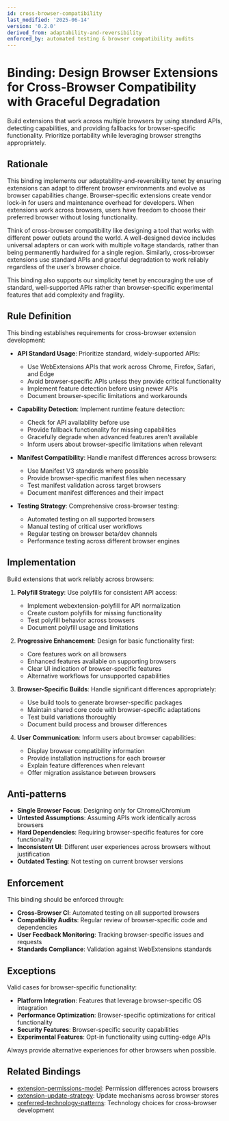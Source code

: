 ```yaml
---
id: cross-browser-compatibility
last_modified: '2025-06-14'
version: '0.2.0'
derived_from: adaptability-and-reversibility
enforced_by: automated testing & browser compatibility audits
---
```

# Binding: Design Browser Extensions for Cross-Browser Compatibility with Graceful Degradation

Build extensions that work across multiple browsers by using standard APIs, detecting capabilities, and providing fallbacks for browser-specific functionality. Prioritize portability while leveraging browser strengths appropriately.

## Rationale

This binding implements our adaptability-and-reversibility tenet by ensuring extensions can adapt to different browser environments and evolve as browser capabilities change. Browser-specific extensions create vendor lock-in for users and maintenance overhead for developers. When extensions work across browsers, users have freedom to choose their preferred browser without losing functionality.

Think of cross-browser compatibility like designing a tool that works with different power outlets around the world. A well-designed device includes universal adapters or can work with multiple voltage standards, rather than being permanently hardwired for a single region. Similarly, cross-browser extensions use standard APIs and graceful degradation to work reliably regardless of the user's browser choice.

This binding also supports our simplicity tenet by encouraging the use of standard, well-supported APIs rather than browser-specific experimental features that add complexity and fragility.

## Rule Definition

This binding establishes requirements for cross-browser extension development:

- **API Standard Usage**: Prioritize standard, widely-supported APIs:
  - Use WebExtensions APIs that work across Chrome, Firefox, Safari, and Edge
  - Avoid browser-specific APIs unless they provide critical functionality
  - Implement feature detection before using newer APIs
  - Document browser-specific limitations and workarounds

- **Capability Detection**: Implement runtime feature detection:
  - Check for API availability before use
  - Provide fallback functionality for missing capabilities
  - Gracefully degrade when advanced features aren't available
  - Inform users about browser-specific limitations when relevant

- **Manifest Compatibility**: Handle manifest differences across browsers:
  - Use Manifest V3 standards where possible
  - Provide browser-specific manifest files when necessary
  - Test manifest validation across target browsers
  - Document manifest differences and their impact

- **Testing Strategy**: Comprehensive cross-browser testing:
  - Automated testing on all supported browsers
  - Manual testing of critical user workflows
  - Regular testing on browser beta/dev channels
  - Performance testing across different browser engines

## Implementation

Build extensions that work reliably across browsers:

1. **Polyfill Strategy**: Use polyfills for consistent API access:
   - Implement webextension-polyfill for API normalization
   - Create custom polyfills for missing functionality
   - Test polyfill behavior across browsers
   - Document polyfill usage and limitations

2. **Progressive Enhancement**: Design for basic functionality first:
   - Core features work on all browsers
   - Enhanced features available on supporting browsers
   - Clear UI indication of browser-specific features
   - Alternative workflows for unsupported capabilities

3. **Browser-Specific Builds**: Handle significant differences appropriately:
   - Use build tools to generate browser-specific packages
   - Maintain shared core code with browser-specific adaptations
   - Test build variations thoroughly
   - Document build process and browser differences

4. **User Communication**: Inform users about browser capabilities:
   - Display browser compatibility information
   - Provide installation instructions for each browser
   - Explain feature differences when relevant
   - Offer migration assistance between browsers

## Anti-patterns

- **Single Browser Focus**: Designing only for Chrome/Chromium
- **Untested Assumptions**: Assuming APIs work identically across browsers
- **Hard Dependencies**: Requiring browser-specific features for core functionality
- **Inconsistent UI**: Different user experiences across browsers without justification
- **Outdated Testing**: Not testing on current browser versions

## Enforcement

This binding should be enforced through:

- **Cross-Browser CI**: Automated testing on all supported browsers
- **Compatibility Audits**: Regular review of browser-specific code and dependencies
- **User Feedback Monitoring**: Tracking browser-specific issues and requests
- **Standards Compliance**: Validation against WebExtensions standards

## Exceptions

Valid cases for browser-specific functionality:

- **Platform Integration**: Features that leverage browser-specific OS integration
- **Performance Optimization**: Browser-specific optimizations for critical functionality
- **Security Features**: Browser-specific security capabilities
- **Experimental Features**: Opt-in functionality using cutting-edge APIs

Always provide alternative experiences for other browsers when possible.

## Related Bindings

- [extension-permissions-model](extension-permissions-model.md): Permission differences across browsers
- [extension-update-strategy](extension-update-strategy.md): Update mechanisms across browser stores
- [preferred-technology-patterns](../../core/preferred-technology-patterns.md): Technology choices for cross-browser development
